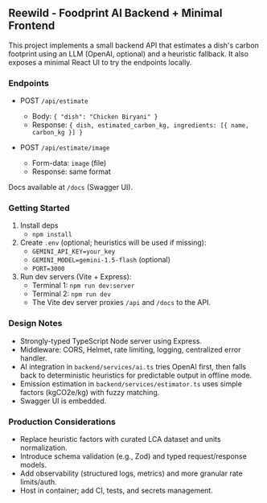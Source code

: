 ## Reewild - Foodprint AI Backend + Minimal Frontend

This project implements a small backend API that estimates a dish's carbon footprint using an LLM (OpenAI, optional) and a heuristic fallback. It also exposes a minimal React UI to try the endpoints locally.

### Endpoints

- POST `/api/estimate`
  - Body: `{ "dish": "Chicken Biryani" }`
  - Response: `{ dish, estimated_carbon_kg, ingredients: [{ name, carbon_kg }] }`

- POST `/api/estimate/image`
  - Form-data: `image` (file)
  - Response: same format

Docs available at `/docs` (Swagger UI).

### Getting Started

1. Install deps
   - `npm install`
2. Create `.env` (optional; heuristics will be used if missing):
   - `GEMINI_API_KEY=your_key`
   - `GEMINI_MODEL=gemini-1.5-flash` (optional)
   - `PORT=3000`
3. Run dev servers (Vite + Express):
   - Terminal 1: `npm run dev:server`
   - Terminal 2: `npm run dev`
   - The Vite dev server proxies `/api` and `/docs` to the API.

### Design Notes

- Strongly-typed TypeScript Node server using Express.
- Middleware: CORS, Helmet, rate limiting, logging, centralized error handler.
- AI integration in `backend/services/ai.ts` tries OpenAI first, then falls back to deterministic heuristics for predictable output in offline mode.
- Emission estimation in `backend/services/estimator.ts` uses simple factors (kgCO2e/kg) with fuzzy matching.
- Swagger UI is embedded.

### Production Considerations

- Replace heuristic factors with curated LCA dataset and units normalization.
- Introduce schema validation (e.g., Zod) and typed request/response models.
- Add observability (structured logs, metrics) and more granular rate limits/auth.
- Host in container; add CI, tests, and secrets management.
